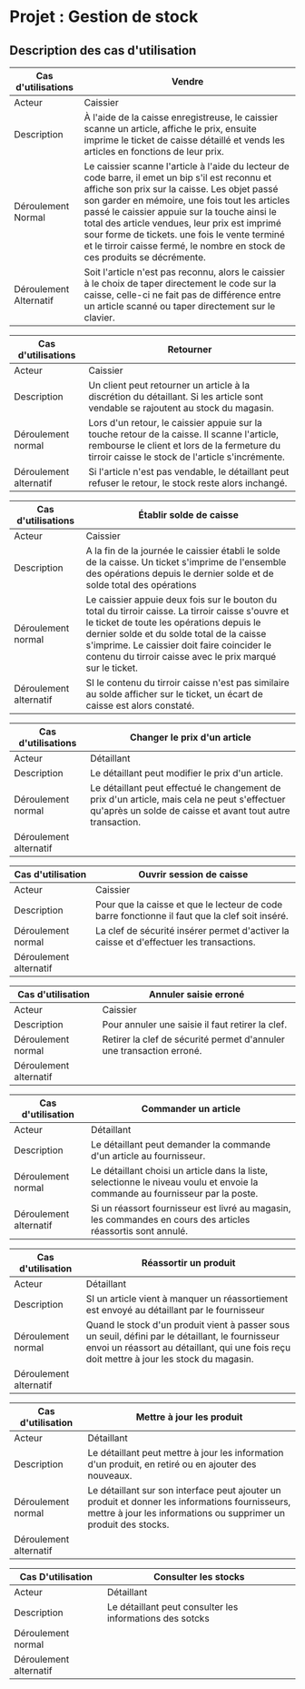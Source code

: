 # Projet : Gestion de stock

## Description des cas d'utilisation

| Cas d'utilisations     | Vendre                                                                                                                                                                                                                                                                                                                                                                                                                                       |
| ---------------------- | -------------------------------------------------------------------------------------------------------------------------------------------------------------------------------------------------------------------------------------------------------------------------------------------------------------------------------------------------------------------------------------------------------------------------------------------- |
| Acteur                 | Caissier                                                                                                                                                                                                                                                                                                                                                                                                                                     |
| Description            | À l'aide de la caisse enregistreuse, le caissier scanne un article, affiche le prix, ensuite imprime le ticket de caisse détaillé et vends les articles en fonctions de leur prix.                                                                                                                                                                                                                                                           |
| Déroulement Normal     | Le caissier scanne l'article à l'aide du lecteur de code barre, il emet un bip s'il est reconnu et affiche son prix sur la caisse. Les objet passé son garder en mémoire, une fois tout les articles passé le caissier appuie sur la touche <total> ainsi le total des article vendues, leur prix est imprimé sour forme de tickets. une fois le vente terminé et le tirroir caisse fermé, le nombre en stock de ces produits se décrémente. |
| Déroulement Alternatif | Soit l'article n'est pas reconnu, alors le caissier à le choix de taper directement le code sur la caisse, celle-ci ne fait pas de différence entre un article scanné ou taper directement sur le clavier.                                                                                                                                                                                                                                   |

| Cas d'utilisations     | Retourner                                                                                                                                                                                      |
| ---------------------- | ---------------------------------------------------------------------------------------------------------------------------------------------------------------------------------------------- |
| Acteur                 | Caissier                                                                                                                                                                                       |
| Description            | Un client peut retourner un article à la discrétion du détaillant. Si les article sont vendable se rajoutent au stock du magasin.                                                              |
| Déroulement normal     | Lors d'un retour, le caissier appuie sur la touche retour de la caisse. Il scanne l'article, rembourse le client et lors de la fermeture du tirroir caisse le stock de l'article s'incrémente. |
| Déroulement alternatif | Si l'article n'est pas vendable, le détaillant peut refuser le retour, le stock reste alors inchangé.                                                                                          |

| Cas d'utilisations     | Établir solde de caisse                                                                                                                                                                                                                                                                                  |
| ---------------------- | -------------------------------------------------------------------------------------------------------------------------------------------------------------------------------------------------------------------------------------------------------------------------------------------------------- |
| Acteur                 | Caissier                                                                                                                                                                                                                                                                                                 |
| Description            | A la fin de la journée le caissier établi le solde de la caisse. Un ticket s'imprime de l'ensemble des opérations depuis le dernier solde et de solde total des opérations                                                                                                                               |
| Déroulement normal     | Le caissier appuie deux fois sur le bouton du total du tirroir caisse. La tirroir caisse s'ouvre et le ticket de toute les opérations depuis le dernier solde et du solde total de la caisse s'imprime. Le caissier doit faire coincider le contenu du tirroir caisse avec le prix marqué sur le ticket. |
| Déroulement alternatif | SI le contenu du tirroir caisse n'est pas similaire au solde afficher sur le ticket, un écart de caisse est alors constaté.                                                                                                                                                                              |

| Cas d'utilisations     | Changer le prix d'un article                                                                                                                               |
| ---------------------- | ---------------------------------------------------------------------------------------------------------------------------------------------------------- |
| Acteur                 | Détaillant                                                                                                                                                 |
| Description            | Le détaillant peut modifier le prix d'un article.                                                                                                          |
| Déroulement normal     | Le détaillant peut effectué le changement de prix d'un article, mais cela ne peut s'effectuer qu'après un solde de caisse et avant tout autre transaction. |
| Déroulement alternatif |                                                                                                                                                            |

| Cas d'utilisation      | Ouvrir session de caisse                                                                       |
| ---------------------- | ---------------------------------------------------------------------------------------------- |
| Acteur                 | Caissier                                                                                       |
| Description            | Pour que la caisse et que le lecteur de code barre fonctionne il faut que la clef soit inséré. |
| Déroulement normal     | La clef de sécurité insérer permet d'activer la caisse et d'effectuer les transactions.        |
| Déroulement alternatif |                                                                                                |

| Cas d'utilisation      | Annuler saisie erroné                                                |
| ---------------------- | -------------------------------------------------------------------- |
| Acteur                 | Caissier                                                             |
| Description            | Pour annuler une saisie il faut retirer la clef.                     |
| Déroulement normal     | Retirer la clef de sécurité permet d'annuler une transaction erroné. |
| Déroulement alternatif |                                                                      |

| Cas d'utilisation      | Commander un article                                                                                                          |
| ---------------------- | ----------------------------------------------------------------------------------------------------------------------------- |
| Acteur                 | Détaillant                                                                                                                    |
| Description            | Le détaillant peut demander la commande d'un article au fournisseur.                                                          |
| Déroulement normal     | Le détaillant choisi un article dans la liste, selectionne le niveau voulu et envoie la commande au fournisseur par la poste. |
| Déroulement alternatif | Si un réassort fournisseur est livré au magasin, les commandes en cours des articles réassortis sont annulé.                  |

| Cas d'utilisation      | Réassortir un produit                                                                                                                                                                          |
| ---------------------- | ---------------------------------------------------------------------------------------------------------------------------------------------------------------------------------------------- |
| Acteur                 | Détaillant                                                                                                                                                                                     |
| Description            | SI un article vient à manquer un réassortiement est envoyé au détaillant par le fournisseur                                                                                                    |
| Déroulement normal     | Quand le stock d'un produit vient à passer sous un seuil, défini par le détaillant, le fournisseur envoi un réassort au détaillant, qui une fois reçu doit mettre à jour les stock du magasin. |
| Déroulement alternatif |                                                                                                                                                                                                |

| Cas d'utilisation      | Mettre à jour les produit                                                                                                                                           |
| ---------------------- | ------------------------------------------------------------------------------------------------------------------------------------------------------------------- |
| Acteur                 | Détaillant                                                                                                                                                          |
| Description            | Le détaillant peut mettre à jour les information d'un produit, en retiré ou en ajouter des nouveaux.                                                                |
| Déroulement normal     | Le détaillant sur son interface peut ajouter un produit et donner les informations fournisseurs, mettre à jour les informations ou supprimer un produit des stocks. |
| Déroulement alternatif |                                                                                                                                                                     |

| Cas D'utilisation      | Consulter les stocks                                     |
| ---------------------- | -------------------------------------------------------- |
| Acteur                 | Détaillant                                               |
| Description            | Le détaillant peut consulter les informations des sotcks |
| Déroulement normal     |                                                          |
| Déroulement alternatif |                                                          |
